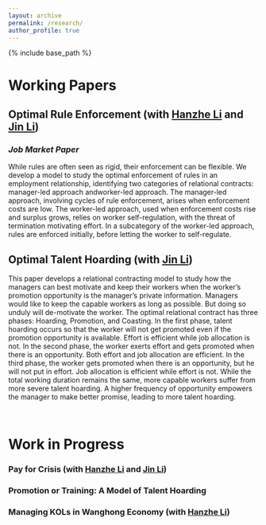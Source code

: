 ```yaml
---
layout: archive
permalink: /research/
author_profile: true
---
```


{% include base_path %}

# Working Papers

## Optimal Rule Enforcement (with [Hanzhe Li](https://sites.google.com/view/hanzheli) and [Jin Li](http://www.jin-li.org/))
### *Job Market Paper*
While rules are often seen as rigid, their enforcement can be flexible. We develop a model to study the optimal enforcement of rules in an employment relationship, identifying two categories of relational contracts: manager-led approach andworker-led approach. The manager-led approach, involving cycles of rule enforcement, arises when enforcement costs are low. The worker-led approach, used when enforcement costs rise and surplus grows, relies on worker self-regulation, with the threat of termination motivating effort. In a subcategory of the worker-led approach, rules are enforced initially, before letting the worker to self-regulate.

## Optimal Talent Hoarding (with [Jin Li](http://www.jin-li.org/))
This paper develops a relational contracting model to study how the managers can best motivate and keep their workers when the worker’s promotion opportunity is the manager’s private information. Managers would like to keep the capable workers as long as possible. But doing so unduly will de-motivate the worker. The optimal relational contract has three phases: Hoarding, Promotion, and Coasting. In the first phase, talent hoarding occurs so that the worker will not get promoted even if the promotion opportunity is available. Effort is efficient while job allocation is not. In the second phase, the worker exerts effort and gets promoted when there is an opportunity. Both effort and job allocation are efficient. In the third phase, the worker gets promoted when there is an opportunity, but he will not put in effort. Job allocation is efficient while effort is not. While the total working duration remains the same, more capable workers suffer from more severe talent hoarding. A higher frequency of opportunity empowers the manager to make better promise, leading to more talent hoarding.

<br>

# Work in Progress
### Pay for Crisis (with [Hanzhe Li](https://sites.google.com/view/hanzheli) and [Jin Li](http://www.jin-li.org/))
### Promotion or Training: A Model of Talent Hoarding
### Managing KOLs in Wanghong Economy (with [Hanzhe Li](https://sites.google.com/view/hanzheli))
